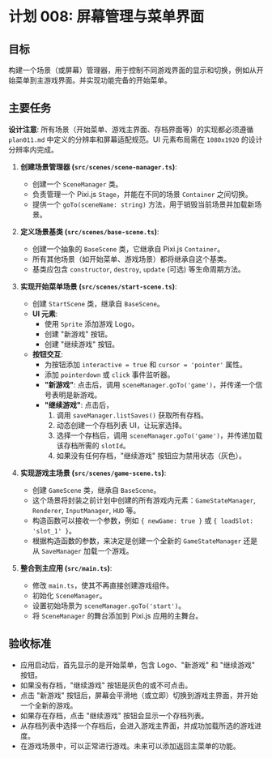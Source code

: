 # 计划 008: 屏幕管理与菜单界面

## 目标

构建一个场景（或屏幕）管理器，用于控制不同游戏界面的显示和切换，例如从开始菜单到主游戏界面。并实现功能完备的开始菜单。

## 主要任务

**设计注意**: 所有场景（开始菜单、游戏主界面、存档界面等）的实现都必须遵循 `plan011.md` 中定义的分辨率和屏幕适配规范。UI 元素布局需在 `1080x1920` 的设计分辨率内完成。

1.  **创建场景管理器 (`src/scenes/scene-manager.ts`)**:
    - 创建一个 `SceneManager` 类。
    - 负责管理一个 Pixi.js `Stage`，并能在不同的场景 `Container` 之间切换。
    - 提供一个 `goTo(sceneName: string)` 方法，用于销毁当前场景并加载新场景。

2.  **定义场景基类 (`src/scenes/base-scene.ts`)**:
    - 创建一个抽象的 `BaseScene` 类，它继承自 Pixi.js `Container`。
    - 所有其他场景（如开始菜单、游戏场景）都将继承自这个基类。
    - 基类应包含 `constructor`, `destroy`, `update` (可选) 等生命周期方法。

3.  **实现开始菜单场景 (`src/scenes/start-scene.ts`)**:
    - 创建 `StartScene` 类，继承自 `BaseScene`。
    - **UI 元素**:
        - 使用 `Sprite` 添加游戏 Logo。
        - 创建 "新游戏" 按钮。
        - 创建 "继续游戏" 按钮。
    - **按钮交互**:
        - 为按钮添加 `interactive = true` 和 `cursor = 'pointer'` 属性。
        - 添加 `pointerdown` 或 `click` 事件监听器。
        - **"新游戏"**: 点击后，调用 `sceneManager.goTo('game')`，并传递一个信号表明是新游戏。
        - **"继续游戏"**: 点击后，
            1.  调用 `saveManager.listSaves()` 获取所有存档。
            2.  动态创建一个存档列表 UI，让玩家选择。
            3.  选择一个存档后，调用 `sceneManager.goTo('game')`，并传递加载该存档所需的 `slotId`。
            4.  如果没有任何存档，"继续游戏" 按钮应为禁用状态（灰色）。

4.  **实现游戏主场景 (`src/scenes/game-scene.ts`)**:
    - 创建 `GameScene` 类，继承自 `BaseScene`。
    - 这个场景将封装之前计划中创建的所有游戏内元素：`GameStateManager`, `Renderer`, `InputManager`, `HUD` 等。
    - 构造函数可以接收一个参数，例如 `{ newGame: true }` 或 `{ loadSlot: 'slot_1' }`。
    - 根据构造函数的参数，来决定是创建一个全新的 `GameStateManager` 还是从 `SaveManager` 加载一个游戏。

5.  **整合到主应用 (`src/main.ts`)**:
    - 修改 `main.ts`，使其不再直接创建游戏组件。
    - 初始化 `SceneManager`。
    - 设置初始场景为 `sceneManager.goTo('start')`。
    - 将 `SceneManager` 的舞台添加到 Pixi.js 应用的主舞台。

## 验收标准

- 应用启动后，首先显示的是开始菜单，包含 Logo、"新游戏" 和 "继续游戏" 按钮。
- 如果没有存档，"继续游戏" 按钮是灰色的或不可点击。
- 点击 "新游戏" 按钮后，屏幕会平滑地（或立即）切换到游戏主界面，并开始一个全新的游戏。
- 如果存在存档，点击 "继续游戏" 按钮会显示一个存档列表。
- 从存档列表中选择一个存档后，会进入游戏主界面，并成功加载所选的游戏进度。
- 在游戏场景中，可以正常进行游戏。未来可以添加返回主菜单的功能。
